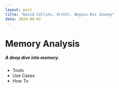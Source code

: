 ```yaml
---
layout: post
title: "David Collins, 4rch3r, Begins His Jouney"
date: 2019-09-02
---
```

# Memory Analysis
##### A deep dive into memory. 
* Tools
* Use Cases
* How To
